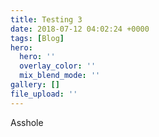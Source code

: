 ```yaml
---
title: Testing 3
date: 2018-07-12 04:02:24 +0000
tags: [Blog]
hero:
  hero: ''
  overlay_color: ''
  mix_blend_mode: ''
gallery: []
file_upload: ''
---
```

Asshole